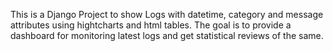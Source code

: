 This is a Django Project to show Logs with datetime, category and message attributes
using hightcharts and html tables. The goal is to provide a dashboard for monitoring latest
logs and get statistical reviews of the same.

